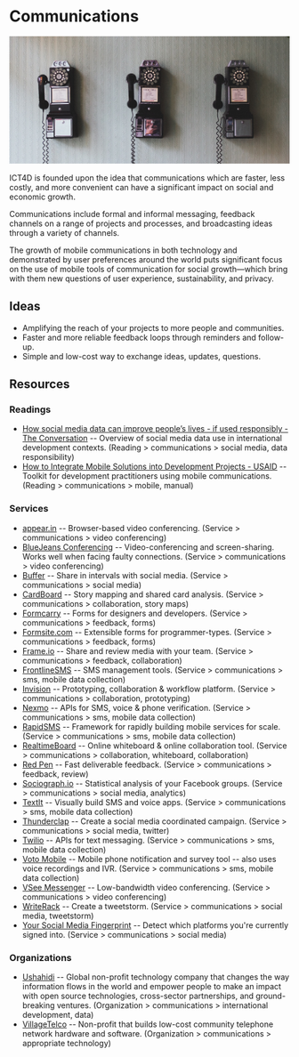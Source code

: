 # Communications

![communications](./images/communications.jpg)

ICT4D is founded upon the idea that communications which are faster, less costly, and more convenient can have a significant impact on social and economic growth.

Communications include formal and informal messaging, feedback channels on a range of projects and processes, and broadcasting ideas through a variety of channels.

The growth of mobile communications in both technology and demonstrated by user preferences around the world puts significant focus on the use of mobile tools of communication for social growth—which bring with them new questions of user experience, sustainability, and privacy.



## Ideas

- Amplifying the reach of your projects to more people and communities. 
- Faster and more reliable feedback loops through reminders and follow-up. 
- Simple and low-cost way to exchange ideas, updates, questions. 


## Resources

### Readings

- [How social media data can improve people’s lives - if used responsibly - The Conversation](https://theconversation.com/how-social-media-data-can-improve-peoples-lives-if-used-responsibly-75367) -- Overview of social media data use in international development contexts. (Reading > communications > social media, data responsibility)
- [How to Integrate Mobile Solutions into Development Projects - USAID](http://donorscharter.org/resources/USAID-Mobile-Development-Handbook.pdf) -- Toolkit for development practitioners using mobile communications. (Reading > communications > mobile, manual)

### Services

- [appear.in](https://appear.in/) -- Browser-based video conferencing. (Service > communications > video conferencing)
- [BlueJeans Conferencing](https://www.bluejeans.com/) -- Video-conferencing and screen-sharing. Works well when facing faulty connections. (Service > communications > video conferencing)
- [Buffer](https://buffer.com/) -- Share in intervals with social media. (Service > communications > social media)
- [CardBoard](https://cardboardit.com/) -- Story mapping and shared card analysis. (Service > communications > collaboration, story maps)
- [Formcarry](https://formcarry.com/) -- Forms for designers and developers. (Service > communications > feedback, forms)
- [Formsite.com](https://www.formsite.com/) -- Extensible forms for programmer-types. (Service > communications > feedback, forms)
- [Frame.io](http://frame.io/) -- Share and review media with your team. (Service > communications > feedback, collaboration)
- [FrontlineSMS](https://frontlinesms.com/) -- SMS management tools. (Service > communications > sms, mobile data collection)
- [Invision](http://www.invisionapp.com/) -- Prototyping, collaboration & workflow platform. (Service > communications > collaboration, prototyping)
- [Nexmo](https://nexmo.com/) -- APIs for SMS, voice & phone verification. (Service > communications > sms, mobile data collection)
- [RapidSMS](http://rapidsms.org/) -- Framework for rapidly building mobile services for scale. (Service > communications > sms, mobile data collection)
- [RealtimeBoard](https://realtimeboard.com/) -- Online whiteboard & online collaboration tool. (Service > communications > collaboration, whiteboard, collaboration)
- [Red Pen](https://redpen.io/) -- Fast deliverable feedback. (Service > communications > feedback, review)
- [Sociograph.io](https://sociograph.io/report.html) -- Statistical analysis of your Facebook groups. (Service > communications > social media, analytics)
- [TextIt](https://textit.in/) -- Visually build SMS and voice apps. (Service > communications > sms, mobile data collection)
- [Thunderclap](https://www.thunderclap.it/) -- Create a social media coordinated campaign. (Service > communications > social media, twitter)
- [Twilio](https://twilio.com/) -- APIs for text messaging. (Service > communications > sms, mobile data collection)
- [Voto Mobile](https://votomobile.org/) -- Mobile phone notification and survey tool -- also uses voice recordings and IVR. (Service > communications > sms, mobile data collection)
- [VSee Messenger](https://vsee.com/) -- Low-bandwidth video conferencing. (Service > communications > video conferencing)
- [WriteRack](https://writerack.com/app) -- Create a tweetstorm. (Service > communications > social media, tweetstorm)
- [Your Social Media Fingerprint](https://robinlinus.github.io/socialmedia-leak/) -- Detect which platforms you're currently signed into. (Service > communications > social media)

### Organizations

- [Ushahidi](http://ushahidi.com) -- Global non-profit technology company that changes the way information flows in the world and empower people to make an impact with open source technologies, cross-sector partnerships, and ground-breaking ventures. (Organization > communications > international development, data)
- [VillageTelco](https://villagetelco.org) -- Non-profit that builds low-cost community telephone network hardware and software. (Organization > communications > appropriate technology)